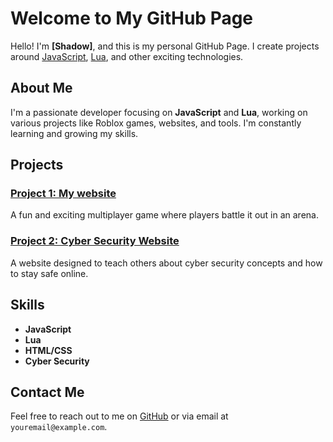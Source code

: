 # Welcome to My GitHub Page

Hello! I'm **[Shadow]**, and this is my personal GitHub Page. I create projects around [JavaScript](https://javascript.info/), [Lua](https://www.lua.org/), and other exciting technologies.

## About Me
I'm a passionate developer focusing on **JavaScript** and **Lua**, working on various projects like Roblox games, websites, and tools. I'm constantly learning and growing my skills.

## Projects
### [Project 1: My website]([https://sites.google.com/view/cyberplay-nexus/home])
A fun and exciting multiplayer game where players battle it out in an arena.

### [Project 2: Cyber Security Website](https://username.github.io)
A website designed to teach others about cyber security concepts and how to stay safe online.

## Skills
- **JavaScript**
- **Lua**
- **HTML/CSS**
- **Cyber Security**

## Contact Me
Feel free to reach out to me on [GitHub](https://github.com/username) or via email at `youremail@example.com`.
